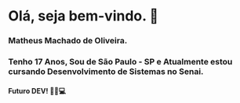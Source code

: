 # Olá, seja bem-vindo. 👋 
### Matheus Machado de Oliveira.
### Tenho 17 Anos, Sou de São Paulo - SP e Atualmente estou cursando Desenvolvimento de Sistemas no Senai.
#### Futuro DEV! ✊🏾💻
